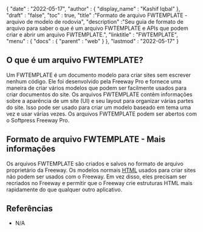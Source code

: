 {
  "date" : "2022-05-17",
  "author" : {
    "display_name" : "Kashif Iqbal"
},
  "draft" : "false",
  "toc" : true,
  "title" :"Formato de arquivo FWTEMPLATE - arquivo de modelo de rodovia",
  "description" :"Seu guia de formato de arquivo para saber o que é um arquivo FWTEMPLATE e APIs que podem criar e abrir um arquivo FWTEMPLATE.",
  "linktitle" : "FWTEMPLATE",
  "menu" : {
    "docs" : {
      "parent" : "web"
}
},
  "lastmod" : "2022-05-17"
}

## O que é um arquivo FWTEMPLATE?

Um FWTEMPLATE é um documento modelo para criar sites sem escrever nenhum código. Ele foi desenvolvido pela Freeway Pro e fornece uma maneira de criar vários modelos que podem ser facilmente usados para criar documentos do site. Os arquivos FWTEMPLATE contêm informações sobre a aparência de um site (UI) e seu layout para organizar várias partes do site. Isso pode ser usado para criar um modelo baseado em tema uma vez e usar várias vezes. Os arquivos FWTEMPLATE podem ser abertos com o Softpress Freeway Pro.

## Formato de arquivo FWTEMPLATE - Mais informações

Os arquivos FWTEMPLATE são criados e salvos no formato de arquivo proprietário da Freeway. Os modelos normais [HTML](/pt/web/html/) usados para criar sites não podem ser usados com o Freeway. Em vez disso, eles precisam ser recriados no Freeway e permitir que o Freeway crie estruturas HTML mais rapidamente do que qualquer outro aplicativo.

## Referências

* N/A

